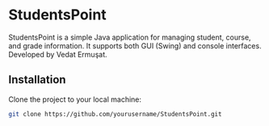 # StudentsPoint

StudentsPoint is a simple Java application for managing student, course, and grade information. It supports both GUI (Swing) and console interfaces.
Developed by Vedat Ermuşat.
## Installation

Clone the project to your local machine:

```bash
git clone https://github.com/yourusername/StudentsPoint.git
